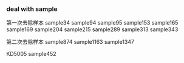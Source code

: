 ### deal with sample

第一次去除样本
sample34
sample94
sample95
sample153
sample165
sample169
sample204
sample215
sample289
sample313
sample343


第二次去除样本
sample874
sample1163
sample1347

KD5005
sample452
